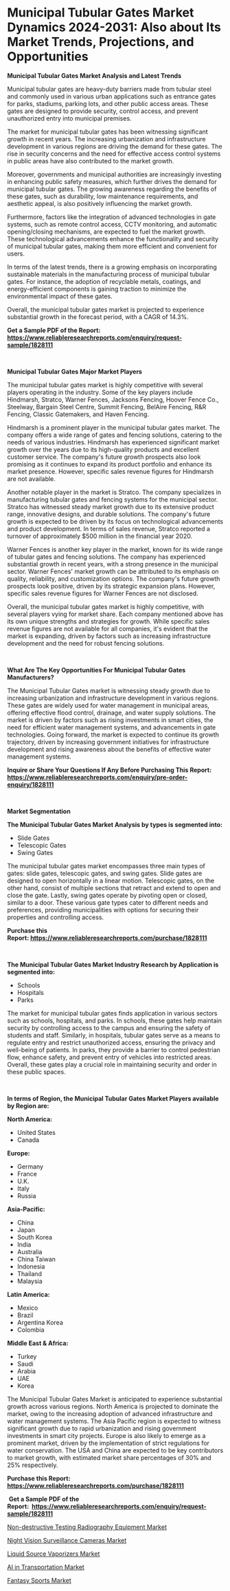 <p><h1>Municipal Tubular Gates Market Dynamics 2024-2031: Also about Its Market Trends, Projections, and Opportunities</h1></p><p><strong>Municipal Tubular Gates Market Analysis and Latest Trends</strong></p>
<p><p>Municipal tubular gates are heavy-duty barriers made from tubular steel and commonly used in various urban applications such as entrance gates for parks, stadiums, parking lots, and other public access areas. These gates are designed to provide security, control access, and prevent unauthorized entry into municipal premises.</p><p>The market for municipal tubular gates has been witnessing significant growth in recent years. The increasing urbanization and infrastructure development in various regions are driving the demand for these gates. The rise in security concerns and the need for effective access control systems in public areas have also contributed to the market growth.</p><p>Moreover, governments and municipal authorities are increasingly investing in enhancing public safety measures, which further drives the demand for municipal tubular gates. The growing awareness regarding the benefits of these gates, such as durability, low maintenance requirements, and aesthetic appeal, is also positively influencing the market growth.</p><p>Furthermore, factors like the integration of advanced technologies in gate systems, such as remote control access, CCTV monitoring, and automatic opening/closing mechanisms, are expected to fuel the market growth. These technological advancements enhance the functionality and security of municipal tubular gates, making them more efficient and convenient for users.</p><p>In terms of the latest trends, there is a growing emphasis on incorporating sustainable materials in the manufacturing process of municipal tubular gates. For instance, the adoption of recyclable metals, coatings, and energy-efficient components is gaining traction to minimize the environmental impact of these gates.</p><p>Overall, the municipal tubular gates market is projected to experience substantial growth in the forecast period, with a CAGR of 14.3%.</p></p>
<p><strong>Get a Sample PDF of the Report:&nbsp; <a href="https://www.reliableresearchreports.com/enquiry/request-sample/1828111">https://www.reliableresearchreports.com/enquiry/request-sample/1828111</a></strong></p>
<p>&nbsp;</p>
<p><strong>Municipal Tubular Gates Major Market Players</strong></p>
<p><p>The municipal tubular gates market is highly competitive with several players operating in the industry. Some of the key players include Hindmarsh, Stratco, Warner Fences, Jacksons Fencing, Hoover Fence Co., Steelway, Bargain Steel Centre, Summit Fencing, BelAire Fencing, R&R Fencing, Classic Gatemakers, and Haven Fencing.</p><p>Hindmarsh is a prominent player in the municipal tubular gates market. The company offers a wide range of gates and fencing solutions, catering to the needs of various industries. Hindmarsh has experienced significant market growth over the years due to its high-quality products and excellent customer service. The company's future growth prospects also look promising as it continues to expand its product portfolio and enhance its market presence. However, specific sales revenue figures for Hindmarsh are not available.</p><p>Another notable player in the market is Stratco. The company specializes in manufacturing tubular gates and fencing systems for the municipal sector. Stratco has witnessed steady market growth due to its extensive product range, innovative designs, and durable solutions. The company's future growth is expected to be driven by its focus on technological advancements and product development. In terms of sales revenue, Stratco reported a turnover of approximately $500 million in the financial year 2020.</p><p>Warner Fences is another key player in the market, known for its wide range of tubular gates and fencing solutions. The company has experienced substantial growth in recent years, with a strong presence in the municipal sector. Warner Fences' market growth can be attributed to its emphasis on quality, reliability, and customization options. The company's future growth prospects look positive, driven by its strategic expansion plans. However, specific sales revenue figures for Warner Fences are not disclosed.</p><p>Overall, the municipal tubular gates market is highly competitive, with several players vying for market share. Each company mentioned above has its own unique strengths and strategies for growth. While specific sales revenue figures are not available for all companies, it's evident that the market is expanding, driven by factors such as increasing infrastructure development and the need for robust fencing solutions.</p></p>
<p>&nbsp;</p>
<p><strong>What Are The Key Opportunities For Municipal Tubular Gates Manufacturers?</strong></p>
<p><p>The Municipal Tubular Gates market is witnessing steady growth due to increasing urbanization and infrastructure development in various regions. These gates are widely used for water management in municipal areas, offering effective flood control, drainage, and water supply solutions. The market is driven by factors such as rising investments in smart cities, the need for efficient water management systems, and advancements in gate technologies. Going forward, the market is expected to continue its growth trajectory, driven by increasing government initiatives for infrastructure development and rising awareness about the benefits of effective water management systems.</p></p>
<p><strong>Inquire or Share Your Questions If Any Before Purchasing This Report: <a href="https://www.reliableresearchreports.com/enquiry/pre-order-enquiry/1828111">https://www.reliableresearchreports.com/enquiry/pre-order-enquiry/1828111</a></strong></p>
<p>&nbsp;</p>
<p><strong>Market Segmentation</strong></p>
<p><strong>The Municipal Tubular Gates Market Analysis by types is segmented into:</strong></p>
<p><ul><li>Slide Gates</li><li>Telescopic Gates</li><li>Swing Gates</li></ul></p>
<p><p>The municipal tubular gates market encompasses three main types of gates: slide gates, telescopic gates, and swing gates. Slide gates are designed to open horizontally in a linear motion. Telescopic gates, on the other hand, consist of multiple sections that retract and extend to open and close the gate. Lastly, swing gates operate by pivoting open or closed, similar to a door. These various gate types cater to different needs and preferences, providing municipalities with options for securing their properties and controlling access.</p></p>
<p><strong>Purchase this Report:&nbsp;<a href="https://www.reliableresearchreports.com/purchase/1828111">https://www.reliableresearchreports.com/purchase/1828111</a></strong></p>
<p>&nbsp;</p>
<p><strong>The Municipal Tubular Gates Market Industry Research by Application is segmented into:</strong></p>
<p><ul><li>Schools</li><li>Hospitals</li><li>Parks</li></ul></p>
<p><p>The market for municipal tubular gates finds application in various sectors such as schools, hospitals, and parks. In schools, these gates help maintain security by controlling access to the campus and ensuring the safety of students and staff. Similarly, in hospitals, tubular gates serve as a means to regulate entry and restrict unauthorized access, ensuring the privacy and well-being of patients. In parks, they provide a barrier to control pedestrian flow, enhance safety, and prevent entry of vehicles into restricted areas. Overall, these gates play a crucial role in maintaining security and order in these public spaces.</p></p>
<p>&nbsp;</p>
<p><strong>In terms of Region, the Municipal Tubular Gates Market Players available by Region are:</strong></p>
<p>
    <p> <strong> North America: </strong>
        <ul>
            <li>United States</li>
            <li>Canada</li>
        </ul>
        </p> 
    <p> <strong> Europe: </strong>
        <ul>
            <li>Germany</li>
            <li>France</li>
            <li>U.K.</li>
            <li>Italy</li>
            <li>Russia</li>
        </ul>
        </p> 
    <p> <strong> Asia-Pacific: </strong>
        <ul>
            <li>China</li>
            <li>Japan</li>
            <li>South Korea</li>
            <li>India</li>
            <li>Australia</li>
            <li>China Taiwan</li>
            <li>Indonesia</li>
            <li>Thailand</li>
            <li>Malaysia</li>
        </ul>
        </p> 
    <p> <strong> Latin America: </strong>
        <ul>
            <li>Mexico</li>
            <li>Brazil</li>
            <li>Argentina Korea</li>
            <li>Colombia</li>
        </ul>
        </p> 
    <p> <strong> Middle East & Africa: </strong>
        <ul>
            <li>Turkey</li>
            <li>Saudi</li>
            <li>Arabia</li>
            <li>UAE</li>
            <li>Korea</li>
        </ul>
    </p>
    </p>
<p><p>The Municipal Tubular Gates Market is anticipated to experience substantial growth across various regions. North America is projected to dominate the market, owing to the increasing adoption of advanced infrastructure and water management systems. The Asia Pacific region is expected to witness significant growth due to rapid urbanization and rising government investments in smart city projects. Europe is also likely to emerge as a prominent market, driven by the implementation of strict regulations for water conservation. The USA and China are expected to be key contributors to market growth, with estimated market share percentages of 30% and 25% respectively.</p></p>
<p><strong>Purchase this Report: <a href="https://www.reliableresearchreports.com/purchase/1828111">https://www.reliableresearchreports.com/purchase/1828111</a></strong></p>
<p>&nbsp;<strong>Get a Sample PDF of the Report:&nbsp;&nbsp;<a href="https://www.reliableresearchreports.com/enquiry/request-sample/1828111">https://www.reliableresearchreports.com/enquiry/request-sample/1828111</a></strong></p>
<p><strong></strong></p>
<p><p><a href="https://github.com/kholmovskayalyudmila/Market-Research-Report-List-2/blob/main/non-destructive-testing-radiography-equipment-market.md">Non-destructive Testing Radiography Equipment Market</a></p><p><a href="https://www.linkedin.com/pulse/night-vision-surveillance-cameras-market-provides-detailed-segmentation-nj9qe?trackingId=xwV8OC03c7lqMxCEMqiCpQ%3D%3D">Night Vision Surveillance Cameras Market</a></p><p><a href="https://github.com/sofyaavrova/Market-Research-Report-List-2/blob/main/liquid-source-vaporizers-market.md">Liquid Source Vaporizers Market</a></p><p><a href="https://medium.com/@santosh99915121/ai-in-transportation-market-share-evolution-and-market-growth-trends-2023-2030-b11f833f2620">AI in Transportation Market</a></p><p><a href="https://medium.com/@santosh99915121/fantasy-sports-market-trends-forecast-and-competitive-analysis-to-2030-aa007e51ee1b">Fantasy Sports Market</a></p></p>